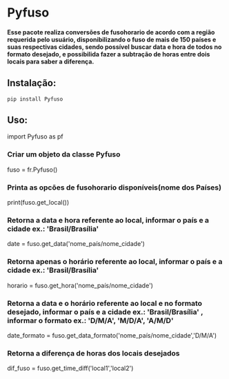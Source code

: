 Pyfuso
======
#### Esse pacote realiza conversões de fusohorario de acordo com a região requerida pelo usuário, disponibilizando o fuso de mais de 150 países e suas respectivas cidades, sendo possível buscar data e hora de todos no formato desejado, e possibilida fazer a subtração de horas entre dois locais para saber a diferença. 


## Instalação:
    pip install Pyfuso

## Uso:

import Pyfuso as pf

### Criar um objeto da classe Pyfuso
fuso = fr.Pyfuso()
### Printa as opcões de fusohorario disponíveis(nome dos Países)
print(fuso.get_local()) 

### Retorna a data e hora referente ao local, informar o país e a cidade ex.: 'Brasil/Brasília'
date = fuso.get_data('nome_país/nome_cidade') 

### Retorna apenas o horário referente ao local, informar o país e a cidade ex.: 'Brasil/Brasília'
horario = fuso.get_hora('nome_país/nome_cidade')

### Retorna a data e o horário referente ao local e no formato desejado, informar o país e a cidade ex.: 'Brasil/Brasília' , informar o formato ex.: 'D/M/A', 'M/D/A', 'A/M/D' 
date_formato = fuso.get_data_formato('nome_país/nome_cidade','D/M/A') 

### Retorna a diferença de horas dos locais desejados
dif_fuso = fuso.get_time_diff('local1','local2')


